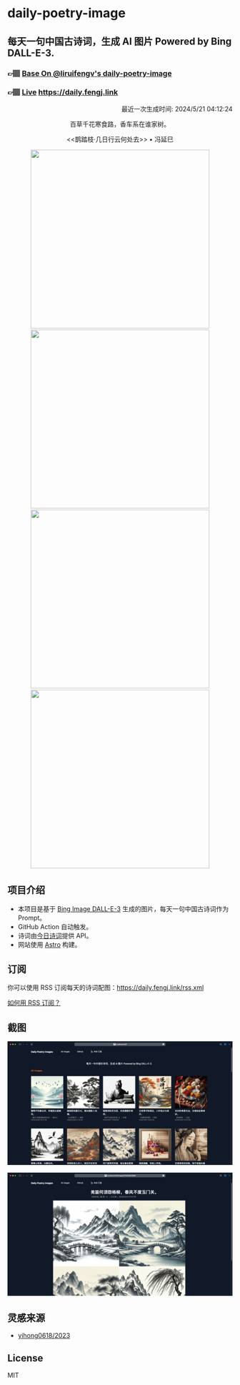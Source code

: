 
# daily-poetry-image

## 每天一句中国古诗词，生成 AI 图片 Powered by Bing DALL-E-3.

### 👉🏽 [Base On @liruifengv's daily-poetry-image](https://github.com/liruifengv/daily-poetry-image)

### 👉🏽 [Live](https://daily.fengj.link) https://daily.fengj.link

<p align="right">
  最近一次生成时间: 2024/5/21 04:12:24
</p>
<p align="center">
百草千花寒食路，香车系在谁家树。
</p>
<p align="center">
<<鹊踏枝·几日行云何处去>> • 冯延巳
</p>
<p align="center">
<img src="https://tse1.mm.bing.net/th/id/OIG2.52uQzS.5PTGyd3E9lZWr" height="400" width="400" />
<img src="https://tse4.mm.bing.net/th/id/OIG2.i.EtQuvL8zgJqYImDWWG" height="400" width="400" />
<img src="https://tse1.mm.bing.net/th/id/OIG2.0tP1bIseUvOK.nrNRpea" height="400" width="400" />
<img src="https://tse1.mm.bing.net/th/id/OIG2.u8GGyotew.C05mEVhCVU" height="400" width="400" />
</p>

## 项目介绍

-   本项目是基于 [Bing Image DALL-E-3](https://www.bing.com/images/create) 生成的图片，每天一句中国古诗词作为 Prompt。
-   GitHub Action 自动触发。
-   诗词由[今日诗词](https://www.jinrishici.com/)提供 API。
-   网站使用 [Astro](https://astro.build) 构建。

## 订阅

你可以使用 RSS 订阅每天的诗词配图：https://daily.fengj.link/rss.xml

[如何用 RSS 订阅？](https://zhuanlan.zhihu.com/p/55026716)

## 截图

![图片列表](./screenshots/Snipaste_2023-12-28_21-00-26.png)

![图片详情](./screenshots/Snipaste_2023-12-28_21-00-53.png)

## 灵感来源

-   [yihong0618/2023](https://github.com/yihong0618/2023)

## License

MIT
